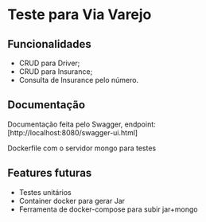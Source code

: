 # Teste para Via Varejo

## Funcionalidades

- CRUD para Driver;
- CRUD para Insurance;
- Consulta de Insurance pelo número.

## Documentação

Documentação feita pelo Swagger, endpoint:
[http://localhost:8080/swagger-ui.html]

Dockerfile com o servidor mongo para testes

## Features futuras

- Testes unitários
- Container docker para gerar Jar
- Ferramenta de docker-compose para subir jar+mongo
